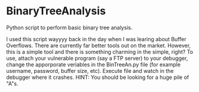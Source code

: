 # BinaryTreeAnalysis


Python script to perform basic binary tree analysis. 

I used this script wayyyy back in the day when I was learing about Buffer Overflows.  There are currently far better tools out on 
the market.  However, this is a simple tool and there is something charming in the simple, right? To use, attach your vulnerable
program (say a FTP server) to your debugger, change the apporporate veriables in the BinTreeAn.py file (for example username, 
password, buffer size, etc).  Execute file and watch in the debugger where it crashes. HINT: You should be looking for a huge pile
of "A"s. 
